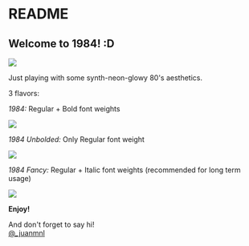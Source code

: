 # README

## Welcome to 1984! :D

![](https://raw.githubusercontent.com/juanmnl/vs-1984/master/screenshots/main.jpg)

Just playing with some synth-neon-glowy 80's aesthetics.

3 flavors:

_*1984:*_ Regular + Bold font weights

![](https://raw.githubusercontent.com/juanmnl/vs-1984/master/screenshots/1984.png)

_*1984 Unbolded:*_ Only Regular font weight

![](https://raw.githubusercontent.com/juanmnl/vs-1984/master/screenshots/1984-unbolded.png)

_*1984 Fancy:*_ Regular + Italic font weights (recommended for long term usage)

![](https://raw.githubusercontent.com/juanmnl/vs-1984/master/screenshots/1984-fancy.png)

**Enjoy!**

And don't forget to say hi!  
[@\_juanmnl](https://twitter.com/_juanmnl)
